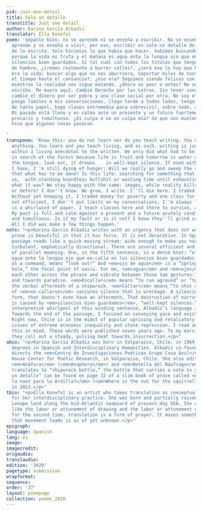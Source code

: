 ```yaml
---
pid: just-one-detail
title: Solo un detalle
transtitle: Just one detail
author: Karina García Albadiz
translator: Ella Konefal
poem: 'Sépanlo bien: no se aprende ni se enseña a escribir. No se enseña nada. Se
  aprende y se enseña a vivir, por eso, escribir es solo un detalle de un vivir anécdota
  de lo escrito. Solo hicimios lo que había que hacer. Subimos buscando el bosque
  porque la vida es fruta y el mañana es agua ante la lengua ojo que en-calla en los
  silencios bien guardados. Sí tal cual con todos los títulos que tengo, me sigo muriendo
  de hambre, ¿iremos realmente a barrer calles?, ¿será eso lo hay que hacer?, ¿esto
  era la vida: buscar algo que no nos aburriera, soportar miles de tonteras o perder
  el tiempo hasta el cansancio?, ¿eso era? Seguimos siendo felices con lo mismo: imágenes
  mientras la realidad nos sigue matando. ¿Ahora es peor o antes? No sé. Crecimos,
  escribo. Me muero aquí. Cambié Derecho por las Letras. Sin tener conciencia todavía,
  cambié el dinero por ser pobre y una clase social por otra. No soy eficiente, no
  pongo límites a mis conversaciones, llego tarde a todos lados, tengo la casa revuelta
  de tanto papel, hago clases entremedio para sobrevivir, sobre todo, anímicamente.
  Mi pasado está lleno y en calma ante un presente y un futuro fuertemente condicionado,
  precario y tumultuoso. ¿Es culpa o no es culpa mía? Sé que nos muelen a palos. Solo
  hice que algunas cosas pasaran.

'
transpoem: 'Know this: you do not learn nor do you teach writing. You don''t teach
  anything. You learn and you teach living, and as such, writing is just one detail
  within a living anecdotal to the written. We only did what had to be done. We climbed
  in search of the forest because life is fruit and tomorrow is water at the tip of
  the tongue, look out, it drowns    in well-kept silence. If even with all the degrees
  I have, I''m still dying of hunger: Will we really go and sweep the streets? Is
  that what has to be done? Is this life: searching for something that will not bore
  us,  with-standing boundless bullshit or wasting time until exhaustion? Is that
  what it was? We stay happy with the same: images, while reality kills. Is now worse
  or before? I don''t know. We grow, I write. I''ll die here. I traded Law for Letters.
  Without yet knowing it, I traded money for poverty and one class for another. I''m
  not efficient, I don''t put limits on my conversations, I''m always late, my home
  is a whirlwind of paper, I teach classes here and there to survive, above all, energetically.
  My past is full and calm against a present and a future acutely conditional, precarious
  and tumultuous. Is it my fault or is it not? I know they''ll grind us down to sticks.
  All I did was make a few things happen.'
note: "<p>Karina García Albadiz writes with an urgency that does not waste time. Her
  prose is beautiful in that it has force. It is not decorative. In Spanish, this
  passage reads like a quick-moving stream: wide enough to make you nervous, consistently
  turbulent, emphatically directional. There are several efficient and elegant moments
  of parallel meaning. One, in the fifth sentence, is a dense knot: “el mañana es
  agua ante la lengua ojo que en-calla en los silencios bien guardados.” <em>Ojo</em>,
  as a command, means “look out!” And <em>ojo de agua</em> is a “spring” or a “watering
  hole,” the focal point of oasis. For me, <em>agua</em> and <em>ojo</em> reach towards
  each other across the phrase and vibrate between those two gestures: towards alarm
  and towards paradise. <em>Encallar</em> means “to run aground” or “to crash-land,”
  the verbal aftermath of a shipwreck. <em>Callar</em> means “to shut up.” The hyphenation
  of <em>en-callarse</em> conjures silence that is wreckage. A silencing that demolishes
  form, that doesn't even have an aftermath. That destruction of narrative or meaning
  is caused by <em>silencios bien guardados</em>, “well-kept silences.” After the
  interpretive whirlpool of this winding sentence, Albadiz’s language is more direct.
  Towards the end of the passage, I focused on conveying pace and existential urgency.
  Right now, Chile is in the midst of popular uprising and retaliatory crackdown over
  issues of extreme economic inequality and state repression. I read and write with
  this in mind. These words were published seven years ago. To my ears, in this moment,
  they call out a steady, pulsing beat towards insurrection.</p>"
abio: "<p>Karina García Albadiz was born in Valparaíso, Chile, in 1969. She holds
  degrees in Spanish and Interdisciplinary Humanities. Albadiz co-founded and now
  directs the <em>Centro de Investigaciones Poéticas Grupo Casa Azul</em>, the Blue
  House Center for Poetic Research, in Valparaíso, Chile. She also edits two magazines:
  <em>Anáfora</em> (<em>Anaphora</em>) and <em>Botella del Náufrago</em>, which literally
  translates to “shipwreck bottle,” the bottle that carries a note to shore. “Solo
  un detalle” can be found on page 32 of a slim book of prose called <em>¿Dónde está
  la nuez para la Ardilla?</em> (<em>Where is the nut for the squirrel?</em>), published
  in 2013.</p>"
tbio: "<p>Ella Konefal is an artist who takes translation as conceptual grounding
  for her interdisciplinary practice. She was born and partially raised on unceded
  Lenape land along the mid-Atlantic seaboard of present-day USA. She asserts that
  like the labor or attunement of drawing and the labor or attunement of reading something
  for the second time, translation is a form of prayer. It moves something. Where
  that movement leads is as of yet unknown.</p>"
epigraph: 
language: Spanish
lang: es
image: 
imagecredit: 
origaudio: 
translaudio: 
edition: '2020'
pagetype: submission
wrapformat: 
sequence: 
order: '37'
layout: poempage
collection: poems_2020
---
```

